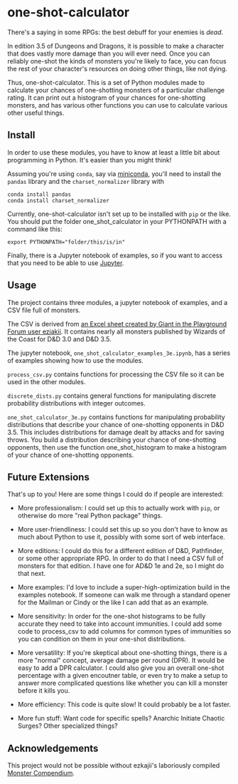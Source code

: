 # one-shot-calculator

There's a saying in some RPGs: the best debuff for your enemies is *dead*.

In edition 3.5 of Dungeons and Dragons, it is possible to make a character that does vastly more damage than you will ever need. Once you can reliably one-shot the kinds of monsters you're likely to face, you can focus the rest of your character's resources on doing other things, like not dying.

Thus, one-shot-calculator. This is a set of Python modules made to calculate your chances of one-shotting monsters of a particular challenge rating. It can print out a histogram of your chances for one-shotting monsters, and has various other functions you can use to calculate various other useful things.

## Install

In order to use these modules, you have to know at least a little bit about programming in Python. It's easier than you might think!

Assuming you're using `conda`, say via [miniconda](https://docs.anaconda.com/miniconda/miniconda-install/), you'll need to install the `pandas` library and the `charset_normalizer` library with

    conda install pandas
    conda install charset_normalizer

Currently, one-shot-calculator isn't set up to be installed with `pip` or the like. You should put the folder one_shot_calculator in your PYTHONPATH with a command like this:

    export PYTHONPATH="folder/this/is/in"

Finally, there is a Jupyter notebook of examples, so if you want to access that you need to be able to use [Jupyter](https://jupyter.org/).

## Usage

The project contains three modules, a jupyter notebook of examples, and a CSV file full of monsters.

The CSV is derived from [an Excel sheet created by Giant in the Playground Forum user ezjakii](https://forums.giantitp.com/showthread.php?402179). It contains nearly all monsters published by Wizards of the Coast for D&D 3.0 and D&D 3.5.

The jupyter notebook, `one_shot_calculator_examples_3e.ipynb`, has a series of examples showing how to use the modules.

`process_csv.py` contains functions for processing the CSV file so it can be used in the other modules.

`discrete_dists.py` contains general functions for manipulating discrete probability distributions with integer outcomes.

`one_shot_calculator_3e.py` contains functions for manipulating probability distributions that describe your chance of one-shotting opponents in D&D 3.5. This includes distributions for damage dealt by attacks and for saving throws. You build a distribution describing your chance of one-shotting opponents, then use the function one_shot_histogram to make a histogram of your chance of one-shotting opponents.

## Future Extensions

That's up to you! Here are some things I could do if people are interested:

- More professionalism: I could set up this to actually work with `pip`, or otherwise do more "real Python package" things.

- More user-friendliness: I could set this up so you don't have to know as much about Python to use it, possibly with some sort of web interface.

- More editions: I could do this for a different edition of D&D, Pathfinder, or some other appropriate RPG. In order to do that I need a CSV full of monsters for that edition. I have one for AD&D 1e and 2e, so I might do that next.

- More examples: I'd love to include a super-high-optimization build in the examples notebook. If someone can walk me through a standard opener for the Mailman or Cindy or the like I can add that as an example.

- More sensitivity: In order for the one-shot histograms to be fully accurate they need to take into account immunities. I could add some code to process_csv to add columns for common types of immunities so you can condition on them in your one-shot distributions.

- More versatility: If you're skeptical about one-shotting things, there is a more "normal" concept, average damage per round (DPR). It would be easy to add a DPR calculator. I could also give you an overall one-shot percentage with a given encoutner table, or even try to make a setup to answer more complicated questions like whether you can kill a monster before it kills you.

- More efficiency: This code is quite slow! It could probably be a lot faster.

- More fun stuff: Want code for specific spells? Anarchic Initiate Chaotic Surges? Other specialized things?


## Acknowledgements

This project would not be possible without ezkajii's laboriously compiled [Monster Compendium](https://forums.giantitp.com/showthread.php?402179).